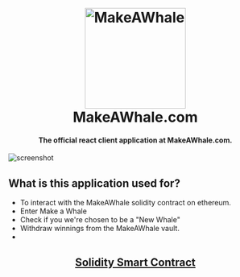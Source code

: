 
<h1 align="center">
  <br>
  <a href="http://makeawhale.com"><img src="https://make-a-whale-oq6mn.ondigitalocean.app/MainCTA.png" alt="MakeAWhale" width="200"></a>
  <br>
  MakeAWhale.com
  <br>
</h1>

<h4 align="center">The official react client application at MakeAWhale.com. 
</h4>


![screenshot](https://makeawhale.io/MakeAWhaleArtwork.png)

## What is this application used for? 

* To interact with the MakeAWhale solidity contract on ethereum. 
* Enter Make a Whale
* Check if you we're chosen to be a "New Whale" 
* Withdraw winnings from the MakeAWhale vault. 
* 
<h2 align="center">
  <a href="https://etherscan.io/address/0x6b74332e2ef30e2e052d24734cfc8b484eab4c39#code">Solidity Smart Contract  </a>
</h2>
